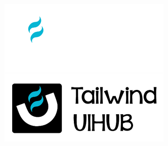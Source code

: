 
![Logo](/public/img/logo_full_light.png#gh-dark-mode-only)
![Logo](/public/img/logo_full_dark.png#gh-light-mode-only)

